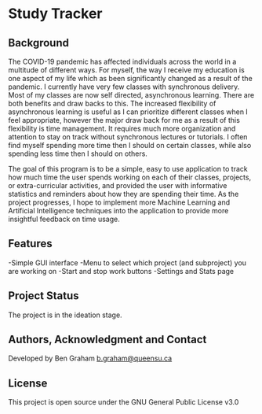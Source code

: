# Study Tracker
## Background
The COVID-19 pandemic has affected individuals across the world in a multitude of different ways. For myself, the way I receive my education is one aspect of my life which as been significantly changed as a result of the pandemic. I currently have very few classes with synchronous delivery. Most of my classes are now self directed, asynchronous learning. There are both benefits and draw backs to this. The increased flexibility of asynchronous learning is useful as I can prioritize different classes when I feel appropriate, however the major draw back for me as a result of this flexibility is time management. It requires much more organization and attention to stay on track without synchronous lectures or tutorials. I often find myself spending more time then I should on certain classes, while also spending less time then I should on others.

The goal of this program is to be a simple, easy to use application to track how much time the user spends working on each of their classes, projects, or extra-curricular activities, and provided the user with informative statistics and reminders about how they are spending their time.
As the project progresses, I hope to implement more Machine Learning and Artificial Intelligence techniques into the application to provide more insightful feedback on time usage.
## Features
-Simple GUI interface
-Menu to select which project (and subproject) you are working on
-Start and stop work buttons
-Settings and Stats page
## Project Status
The project is in the ideation stage.
## Authors, Acknowledgment and Contact
Developed by Ben Graham
b.graham@queensu.ca
## License
This project is open source under the GNU General Public License v3.0
